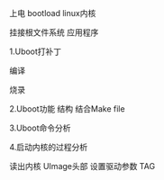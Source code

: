 


上电
bootload 
linux内核


挂接根文件系统
应用程序



1.Uboot打补丁


编译


烧录



2.Uboot功能   结构   结合Make file


3.Uboot命令分析



4.启动内核的过程分析


读出内核
UImage头部
设置驱动参数  TAG











